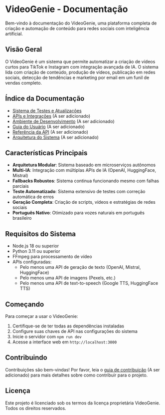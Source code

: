 # VideoGenie - Documentação

Bem-vindo à documentação do VideoGenie, uma plataforma completa de criação e automação de conteúdo para redes sociais com inteligência artificial.

## Visão Geral

O VideoGenie é um sistema que permite automatizar a criação de vídeos curtos para TikTok e Instagram com integração avançada de IA. O sistema lida com criação de conteúdo, produção de vídeos, publicação em redes sociais, detecção de tendências e marketing por email em um funil de vendas completo.

## Índice da Documentação

- [Sistema de Testes e Atualizações](sistema-testes-atualizacoes.md)
- [APIs e Integrações](apis-integracoes.md) (A ser adicionado)
- [Ambiente de Desenvolvimento](ambiente-desenvolvimento.md) (A ser adicionado)
- [Guia do Usuário](guia-usuario.md) (A ser adicionado)
- [Referência da API](referencia-api.md) (A ser adicionado)
- [Arquitetura do Sistema](arquitetura-sistema.md) (A ser adicionado)

## Características Principais

- **Arquitetura Modular**: Sistema baseado em microserviços autônomos
- **Multi-IA**: Integração com múltiplas APIs de IA (OpenAI, HuggingFace, Mistral)
- **Fallbacks Robustos**: Sistema continua funcionando mesmo com falhas parciais
- **Teste Automatizado**: Sistema extensivo de testes com correção automática de erros
- **Geração Completa**: Criação de scripts, vídeos e estratégias de redes sociais
- **Português Nativo**: Otimizado para vozes naturais em português brasileiro

## Requisitos do Sistema

- Node.js 18 ou superior
- Python 3.11 ou superior
- FFmpeg para processamento de vídeo
- APIs configuradas:
  - Pelo menos uma API de geração de texto (OpenAI, Mistral, HuggingFace)
  - Pelo menos uma API de imagens (Pexels, etc.)
  - Pelo menos uma API de text-to-speech (Google TTS, HuggingFace TTS)

## Começando

Para começar a usar o VideoGenie:

1. Certifique-se de ter todas as dependências instaladas
2. Configure suas chaves de API nas configurações do sistema
3. Inicie o servidor com `npm run dev`
4. Acesse a interface web em `http://localhost:3000`

## Contribuindo

Contribuições são bem-vindas! Por favor, leia o [guia de contribuição](contribuindo.md) (A ser adicionado) para mais detalhes sobre como contribuir para o projeto.

## Licença

Este projeto é licenciado sob os termos da licença proprietária VideoGenie. Todos os direitos reservados.